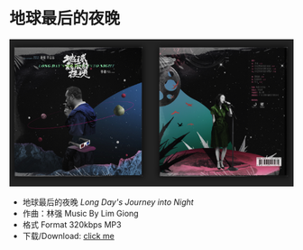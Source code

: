 # 地球最后的夜晚

![vinyl](data/cover.PNG)
- 地球最后的夜晚 *Long Day's Journey into Night*
- 作曲：林强 Music By Lim Giong
- 格式 Format 320kbps MP3
- 下载/Download: [click me](data/LDJN.zip)

